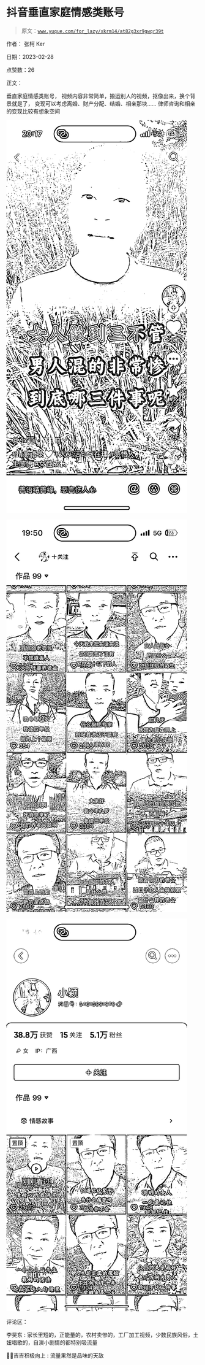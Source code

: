 # 抖音垂直家庭情感类账号

> 原文：[`www.yuque.com/for_lazy/xkrm14/at82g3xr9gwqr39t`](https://www.yuque.com/for_lazy/xkrm14/at82g3xr9gwqr39t)

作者： 张柯 Ker 

日期：2023-02-28 

点赞数：26 

正文： 

垂直家庭情感类账号， 视频内容非常简单，搬运别人的视频，抠像出来，换个背景就是了， 变现可以考虑离婚、财产分配、结婚、相亲那块…… 律师咨询和相亲的变现比较有想象空间 

![](img/2ee0ff2853a11989068c6ce03cb12136.png)  

![](img/e9d8d9f948f5cb9dfd0b05c7b4273caa.png)  

![](img/cbe7f5ff67b431eff2023f4a977b4b1a.png)  

评论区： 

李昊东 : 家长里短的，正能量的，农村卖惨的，工厂加工视频，少数民族风俗，土妞唱歌的，自演小剧情的都特别吸流量 

💪🏻吉吉积极向上 : 流量果然是品味的天敌 


